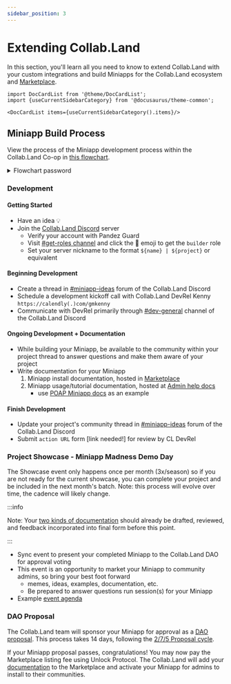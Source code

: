 ```yaml
---
sidebar_position: 3
---
```


# Extending Collab.Land

In this section, you'll learn all you need to know to extend Collab.Land with your custom integrations and build Miniapps for the Collab.Land ecosystem and [Marketplace](../intro#the-miniapp-marketplace).

<!-- ## Add new Discord bot commands

## Add new wallet connections

## Connect to a new blockchain

## Introduce a new governing asset -->

```mdx-code-block
import DocCardList from '@theme/DocCardList';
import {useCurrentSidebarCategory} from '@docusaurus/theme-common';

<DocCardList items={useCurrentSidebarCategory().items}/>
```

## Miniapp Build Process

View the process of the Miniapp development process within the Collab.Land Co-op in [this flowchart](https://whimsical.com/season-1-miniapps-process-6kqEqtgYqfd7HEFy6wh1ck@2Ux7TurymNxEWyUaUq7k).
<details>
<summary>Flowchart password</summary>
password `collabland`
</details>

### Development

#### Getting Started

- Have an idea 💡
- Join the [Collab.Land Discord](https://discord.gg/collabland) server
  - Verify your account with Pandez Guard
  - Visit [#get-roles channel](https://discord.com/channels/904119310702772254/904220931252183072/1063283743059619911) and click the 🦾 emoji to get the `builder` role
  - Set your server nickname to the format `${name} | ${project}` or equivalent

#### Beginning Development

- Create a thread in [#miniapp-ideas](https://discord.com/channels/904119310702772254/1090049133299105882) forum of the Collab.Land Discord
- Schedule a development kickoff call with Collab.Land DevRel Kenny `https://calendly(.)com/gmkenny`
- Communicate with DevRel primarily through [#dev-general](https://discord.com/channels/904119310702772254/971511455633530970) channel of the Collab.Land Discord

#### Ongoing Development + Documentation

- While building your Miniapp, be available to the community within your project thread to answer questions and make them aware of your project
- Write documentation for your Miniapp
  1. Miniapp install documentation, hosted in [Marketplace](https://cc.collab.land/)
  2. Miniapp usage/tutorial documentation, hosted at [Admin help docs](https://help.collab.land/marketplace/getting-started)
     - use [POAP Miniapp docs](https://help.collab.land/marketplace/apps/poap) as an example

#### Finish Development

- Update your project's community thread in [#miniapp-ideas](https://discord.com/channels/904119310702772254/1090049133299105882) forum of the Collab.Land Discord
- Submit `action URL` form [link needed!] for review by CL DevRel

### Project Showcase - Miniapp Madness Demo Day

The Showcase event only happens once per month (3x/season) so if you are not ready for the current showcase, you can complete your project and be included in the next month's batch. Note: this process will evolve over time, the cadence will likely change.

:::info

Note: Your [two kinds of documentation](#ongoing-development--documentation) should already be drafted, reviewed, and feedback incorporated into final form before this point.

:::

- Sync event to present your completed Miniapp to the Collab.Land DAO for approval voting
- This event is an opportunity to market your Miniapp to community admins, so bring your best foot forward
  - memes, ideas, examples, documentation, etc.
  - Be prepared to answer questions run session(s) for your Miniapp
- Example [event agenda](https://docs.google.com/document/d/e/2PACX-1vRbN8-eBKH5lFCXOmju0kY_Y7nN7OSW7SZqBATToVgqSIeGr5KJwVGKQ2rA9Sct0uZbsDMXLnCK4G_o/pub)

### DAO Proposal

The Collab.Land team will sponsor your Miniapp for approval as a [DAO proposal](https://help.collab.land/governance/proposals). This process takes 14 days, following the [2/7/5 Proposal cycle](https://help.collab.land/governance/proposals#proposal-cycle).

If your Miniapp proposal passes, congratulations! You may now pay the Marketplace listing fee using Unlock Protocol. The Collab.Land will add your [documentation](#ongoing-development--documentation) to the Marketplace and activate your Miniapp for admins to install to their communities.
